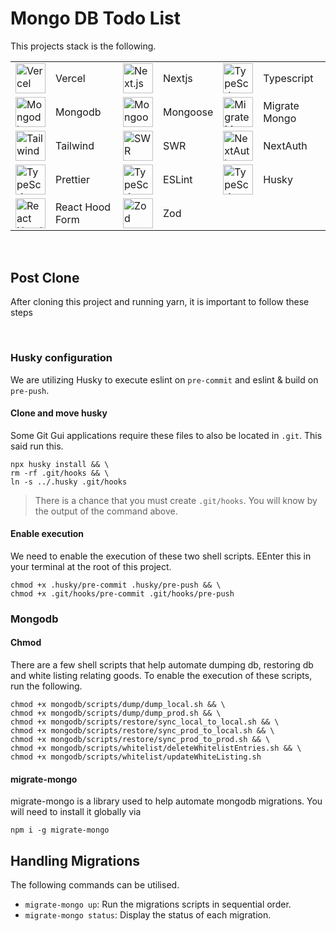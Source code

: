# Mongo DB Todo List

This projects stack is the following.

<table>
  <tr>
    <td><img src="https://skillicons.dev/icons?i=vercel" width="48" height="48" alt="Vercel" /></td>
    <td>Vercel</td>
    <td><img src="https://skillicons.dev/icons?i=nextjs" width="48" height="48" alt="Next.js" /></td>
    <td>Nextjs</td>
    <td><img src="https://skillicons.dev/icons?i=ts" width="48" height="48" alt="TypeScript" /></td>
    <td>Typescript</td>
  </tr>
  <tr>
    <td><img src="https://skillicons.dev/icons?i=mongodb" width="48" height="48" alt="Mongodb" /></td>
    <td>Mongodb</td>
    <td><img src="https://github.com/PhilipRurka/todo-with-mongodb/blob/main/readme-assets/mongoose.png?raw=true" width="48" height="48" alt="Mongoose" /></td>
    <td>Mongoose</td>
    <td><img src="https://github.com/PhilipRurka/todo-with-mongodb/blob/main/readme-assets/migrate-mongo.png?raw=true" width="48" height="48" alt="Migrate Mongo" /></td>
    <td>Migrate Mongo</td>
  </tr>
  <tr>
    <td><img src="https://skillicons.dev/icons?i=tailwind" width="48" height="48" alt="Tailwind" /></td>
    <td>Tailwind</td>
    <td><img src="https://github.com/PhilipRurka/todo-with-mongodb/blob/main/readme-assets/swr.png?raw=true" width="48" height="48" alt="SWR" /></td>
    <td>SWR</td>
    <td><img src="https://github.com/PhilipRurka/todo-with-mongodb/blob/main/readme-assets/next-auth.png?raw=true" width="48" height="48" alt="NextAuth" /></td>
    <td>NextAuth</td>
  </tr>
  <tr>
    <td><img src="https://github.com/PhilipRurka/todo-with-mongodb/blob/main/readme-assets/prettier.png?raw=true" width="48" height="48" alt="TypeScript" /></td>
    <td>Prettier</td>
    <td><img src="https://github.com/PhilipRurka/todo-with-mongodb/blob/main/readme-assets/eslint.png?raw=true" width="48" height="48" alt="TypeScript" /></td>
    <td>ESLint</td>
    <td><img src="https://github.com/PhilipRurka/todo-with-mongodb/blob/main/readme-assets/husky.png?raw=true" width="48" height="48" alt="TypeScript" /></td>
    <td>Husky</td>
  </tr>
    <td><img src="https://github.com/PhilipRurka/todo-with-mongodb/blob/main/readme-assets/react-hook-form.png?raw=true" width="48" height="48" alt="React Hood Form" /></td>
    <td>React Hood Form</td>
    <td><img src="https://github.com/PhilipRurka/todo-with-mongodb/blob/main/readme-assets/zod.png?raw=true" width="48" height="48" alt="Zod" /></td>
    <td>Zod</td>
    <td></td>
    <td></td>
  <tr>

  </tr>
</table>

<br/>

## Post Clone

After cloning this project and running yarn, it is important to follow these steps

<br/>

### Husky configuration

We are utilizing Husky to execute eslint on `pre-commit` and eslint & build on `pre-push`.

#### Clone and move husky

Some Git Gui applications require these files to also be located in `.git`. This said run this.

```shell
npx husky install && \
rm -rf .git/hooks && \
ln -s ../.husky .git/hooks
```

> There is a chance that you must create `.git/hooks`. You will know by the output of the command above.

#### Enable execution

We need to enable the execution of these two shell scripts. EEnter this in your terminal at the root of this project.

```shell
chmod +x .husky/pre-commit .husky/pre-push && \
chmod +x .git/hooks/pre-commit .git/hooks/pre-push
```

### Mongodb

#### Chmod

There are a few shell scripts that help automate dumping db, restoring db and white listing relating goods. To enable the execution of these scripts, run the following.

```shell
chmod +x mongodb/scripts/dump/dump_local.sh && \
chmod +x mongodb/scripts/dump/dump_prod.sh && \
chmod +x mongodb/scripts/restore/sync_local_to_local.sh && \
chmod +x mongodb/scripts/restore/sync_prod_to_local.sh && \
chmod +x mongodb/scripts/restore/sync_prod_to_prod.sh && \
chmod +x mongodb/scripts/whitelist/deleteWhitelistEntries.sh && \
chmod +x mongodb/scripts/whitelist/updateWhiteListing.sh
```

#### migrate-mongo

migrate-mongo is a library used to help automate mongodb migrations. You will need to install it globally via

```shell
npm i -g migrate-mongo
```

## Handling Migrations

The following commands can be utilised.

- `migrate-mongo up`: Run the migrations scripts in sequential order.
- `migrate-mongo status`: Display the status of each migration.
